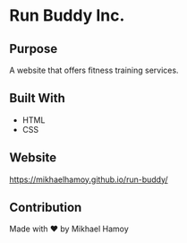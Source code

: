 # Run Buddy Inc.

## Purpose
A website that offers fitness training services.

## Built With
* HTML
* CSS

## Website
https://mikhaelhamoy.github.io/run-buddy/

## Contribution
Made with ❤️ by Mikhael Hamoy